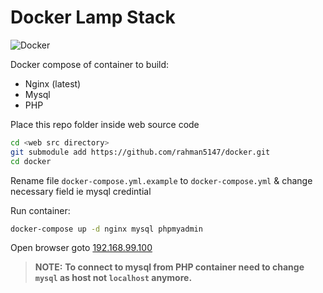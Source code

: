 # Docker Lamp Stack

![Docker](https://upload.wikimedia.org/wikipedia/commons/7/79/Docker_(container_engine)_logo.png)

Docker compose of container to build:
- Nginx (latest)
- Mysql
- PHP

Place this repo folder inside web source code
```bash
cd <web src directory>
git submodule add https://github.com/rahman5147/docker.git
cd docker
```

Rename file `docker-compose.yml.example` to `docker-compose.yml` & change necessary field ie mysql credintial

Run container:
```bash
docker-compose up -d nginx mysql phpmyadmin
```

Open browser goto [192.168.99.100](192.168.99.100)
>**NOTE:** **To connect to mysql from PHP container need to change `mysql` as host not `localhost` anymore.**
